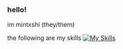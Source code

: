 ### hello!
im mintxshi (they/them)

the following are my skills
[![My Skills](https://skillicons.dev/icons?i=js,html,css,discord,rust,vite,react,python,typescript,photoshop,bots,go,mongodb,nodejs,raspberrypi,xd,vercel)](https://skillicons.dev)
